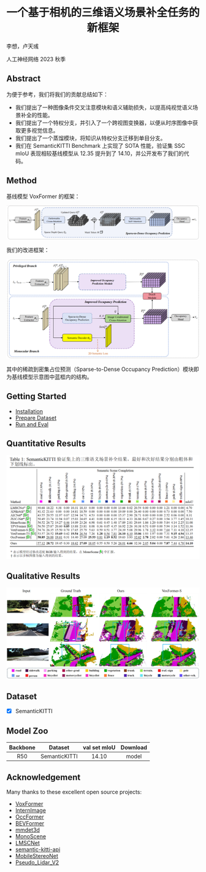 <div align="center">   

# 一个基于相机的三维语义场景补全任务的新框架
</div>

李想，卢天彧

人工神经网络 2023 秋季

## Abstract
为便于参考，我们将我们的贡献总结如下：

* 我们提出了一种图像条件交叉注意模块和语义辅助损失，以提高纯视觉语义场景补全的性能。
* 我们提出了一个特权分支，并引入了一个跨视图变换器，以便从时序图像中获取更多视觉信息。
* 我们提出了一个蒸馏模块，将知识从特权分支迁移到单目分支。
* 我们在 SemanticKITTI Benchmark 上实现了 SOTA 性能，验证集 SSC mIoU 表现相较基线模型从 12.35 提升到了 14.10，并公开发布了我们的代码。

## Method

基线模型 VoxFormer 的框架：

![](./pic/baseline.png)

我们的改进框架：

![](./pic/pipeline.png) 

其中的稀疏到密集占位预测（Sparse-to-Dense Occupancy Prediction）模块即为基线模型示意图中蓝框内的结构。

## Getting Started

- [Installation](docs/install.md) 
- [Prepare Dataset](docs/prepare_dataset.md)
- [Run and Eval](docs/getting_started.md)

## Quantitative Results
![](./pic/res.png)
## Qualitative Results
![](./pic/vis.png) 

## Dataset

- [x] SemanticKITTI

## Model Zoo

| Backbone  | Dataset | val set mIoU | Download |
| :---: | :---: | :---: | :---: |
| R50  | SemanticKITTI | 14.10 | model |


## Acknowledgement

Many thanks to these excellent open source projects:
- [VoxFormer](https://github.com/NVlabs/VoxFormer)
- [InternImage](https://github.com/OpenGVLab/InternImage)
- [OccFormer](https://github.com/zhangyp15/OccFormer)
- [BEVFormer](https://github.com/fundamentalvision/BEVFormer)
- [mmdet3d](https://github.com/open-mmlab/mmdetection3d)
- [MonoScene](https://github.com/astra-vision/MonoScene)
- [LMSCNet](https://github.com/astra-vision/LMSCNet)
- [semantic-kitti-api](https://github.com/PRBonn/semantic-kitti-api) 
- [MobileStereoNet](https://github.com/cogsys-tuebingen/mobilestereonet)
- [Pseudo_Lidar_V2](https://github.com/mileyan/Pseudo_Lidar_V2)

